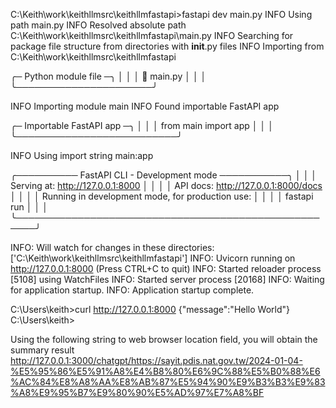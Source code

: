 C:\Keith\work\keithllmsrc\keithllmfastapi>fastapi dev main.py
INFO     Using path main.py
INFO     Resolved absolute path C:\Keith\work\keithllmsrc\keithllmfastapi\main.py
INFO     Searching for package file structure from directories with __init__.py files
INFO     Importing from C:\Keith\work\keithllmsrc\keithllmfastapi

 ╭─ Python module file ─╮
 │                      │
 │  🐍 main.py          │
 │                      │
 ╰──────────────────────╯

INFO     Importing module main
INFO     Found importable FastAPI app

 ╭─ Importable FastAPI app ─╮
 │                          │
 │  from main import app    │
 │                          │
 ╰──────────────────────────╯

INFO     Using import string main:app

 ╭────────── FastAPI CLI - Development mode ───────────╮
 │                                                     │
 │  Serving at: http://127.0.0.1:8000                  │
 │                                                     │
 │  API docs: http://127.0.0.1:8000/docs               │
 │                                                     │
 │  Running in development mode, for production use:   │
 │                                                     │
 │  fastapi run                                        │
 │                                                     │
 ╰─────────────────────────────────────────────────────╯

INFO:     Will watch for changes in these directories: ['C:\\Keith\\work\\keithllmsrc\\keithllmfastapi']
INFO:     Uvicorn running on http://127.0.0.1:8000 (Press CTRL+C to quit)
INFO:     Started reloader process [5108] using WatchFiles
INFO:     Started server process [20168]
INFO:     Waiting for application startup.
INFO:     Application startup complete.

C:\Users\keith>curl http://127.0.0.1:8000
{"message":"Hello World"}
C:\Users\keith>

Using the following string to web browser location field, you will obtain the summary result
http://127.0.0.1:3000/chatgpt/https://sayit.pdis.nat.gov.tw/2024-01-04-%E5%95%86%E5%91%A8%E4%B8%80%E6%9C%88%E5%B0%88%E6%AC%84%E8%A8%AA%E8%AB%87%E5%94%90%E9%B3%B3%E9%83%A8%E9%95%B7%E9%80%90%E5%AD%97%E7%A8%BF
